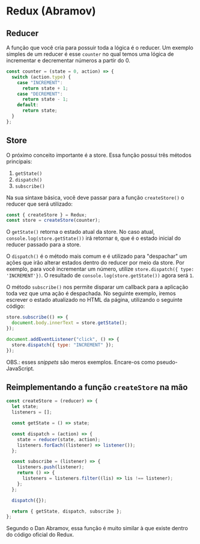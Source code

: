 # Redux (Abramov)

## Reducer

A função que você cria para possuir toda a lógica é o reducer. Um exemplo simples de um reducer é esse `counter` no qual temos uma lógica de incrementar e decrementar números a partir do 0.

```javascript
const counter = (state = 0, action) => {
  switch (action.type) {
    case "INCREMENT":
      return state + 1;
    case "DECREMENT":
      return state - 1;
    default:
      return state;
  }
};
```

## Store

O próximo conceito importante é a store. Essa função possui três métodos principais:

1. `getState()`
2. `dispatch()`
3. `subscribe()`

Na sua sintaxe básica, você deve passar para a função `createStore()` o reducer que será utilizado:

```javascript
const { createStore } = Redux;
const store = createStore(counter);
```

O `getState()` retorna o estado atual da store. No caso atual, `console.log(store.getState())` irá retornar `0`, que é o estado inicial do reducer passado para a store.

O `dispatch()` é o método mais comum e é utilizado para "despachar" um ações que irão alterar estados dentro do reducer por meio da store. Por exemplo, para você incrementar um número, utilize `store.dispatch({ type: 'INCREMENT'})`. O resultado de `console.log(store.getState())` agora será `1`.

O método `subscribe()` nos permite disparar um callback para a aplicação toda vez que uma ação é despachada. No seguinte exemplo, iremos escrever o estado atualizado no HTML da página, utilizando o seguinte código:

```javascript
store.subscribe(() => {
  document.body.innerText = store.getState();
});

document.addEventListener("click", () => {
  store.dispatch({ type: "INCREMENT" });
});
```

OBS.: esses _snippets_ são meros exemplos. Encare-os como pseudo-JavaScript.

## Reimplementando a função `createStore` na mão

```javascript
const createStore = (reducer) => {
  let state;
  listeners = [];

  const getState = () => state;

  const dispatch = (action) => {
    state = reducer(state, action);
    listeners.forEach((listener) => listener());
  };

  const subscribe = (listener) => {
    listeners.push(listener);
    return () => {
      listeners = listeners.filter((lis) => lis !== listener);
    };
  };

  dispatch({});

  return { getState, dispatch, subscribe };
};
```

Segundo o Dan Abramov, essa função é muito similar à que existe dentro do código oficial do Redux.
